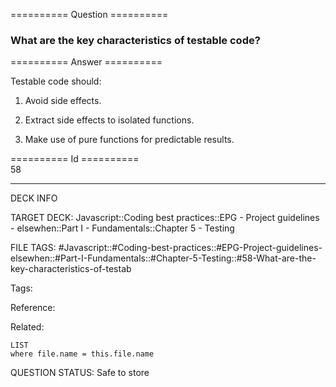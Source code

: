 ========== Question ==========  

### What are the key characteristics of testable code?  

========== Answer ==========  

Testable code should:

1. Avoid side effects.

2. Extract side effects to isolated functions.

3. Make use of pure functions for predictable results.

========== Id ==========  
58

---

DECK INFO

TARGET DECK: Javascript::Coding best practices::EPG - Project guidelines - elsewhen::Part I - Fundamentals::Chapter 5 - Testing

FILE TAGS: #Javascript::#Coding-best-practices::#EPG-Project-guidelines-elsewhen::#Part-I-Fundamentals::#Chapter-5-Testing::#58-What-are-the-key-characteristics-of-testab

Tags:

Reference:

Related:

```dataview
LIST
where file.name = this.file.name
```

QUESTION STATUS: Safe to store
